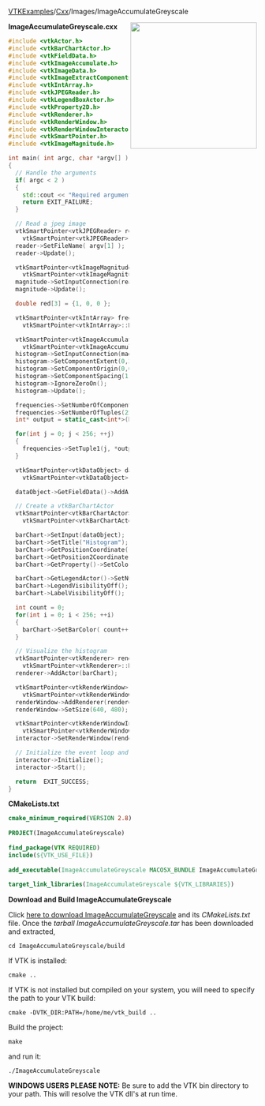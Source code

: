 [VTKExamples](/home/)/[Cxx](/Cxx)/Images/ImageAccumulateGreyscale

<img align="right" src="https://github.com/lorensen/VTKExamples/blob/gh-pages/Testing/Baseline/Images/TestImageAccumulateGreyscale.png?raw=true" width="256" />

**ImageAccumulateGreyscale.cxx**
```c++
#include <vtkActor.h>
#include <vtkBarChartActor.h>
#include <vtkFieldData.h>
#include <vtkImageAccumulate.h>
#include <vtkImageData.h>
#include <vtkImageExtractComponents.h>
#include <vtkIntArray.h>
#include <vtkJPEGReader.h>
#include <vtkLegendBoxActor.h>
#include <vtkProperty2D.h>
#include <vtkRenderer.h>
#include <vtkRenderWindow.h>
#include <vtkRenderWindowInteractor.h>
#include <vtkSmartPointer.h>
#include <vtkImageMagnitude.h>

int main( int argc, char *argv[] )
{
  // Handle the arguments
  if( argc < 2 )
  {
    std::cout << "Required arguments: filename.jpg" << std::endl;
    return EXIT_FAILURE;
  }

  // Read a jpeg image
  vtkSmartPointer<vtkJPEGReader> reader =
    vtkSmartPointer<vtkJPEGReader>::New();
  reader->SetFileName( argv[1] );
  reader->Update();

  vtkSmartPointer<vtkImageMagnitude> magnitude =
    vtkSmartPointer<vtkImageMagnitude>::New();
  magnitude->SetInputConnection(reader->GetOutputPort());
  magnitude->Update();

  double red[3] = {1, 0, 0 };

  vtkSmartPointer<vtkIntArray> frequencies =
    vtkSmartPointer<vtkIntArray>::New();

  vtkSmartPointer<vtkImageAccumulate> histogram =
    vtkSmartPointer<vtkImageAccumulate>::New();
  histogram->SetInputConnection(magnitude->GetOutputPort());
  histogram->SetComponentExtent(0,255,0,0,0,0);
  histogram->SetComponentOrigin(0,0,0);
  histogram->SetComponentSpacing(1,0,0);
  histogram->IgnoreZeroOn();
  histogram->Update();

  frequencies->SetNumberOfComponents(1);
  frequencies->SetNumberOfTuples(256);
  int* output = static_cast<int*>(histogram->GetOutput()->GetScalarPointer());

  for(int j = 0; j < 256; ++j)
  {
    frequencies->SetTuple1(j, *output++);
  }

  vtkSmartPointer<vtkDataObject> dataObject =
    vtkSmartPointer<vtkDataObject>::New();

  dataObject->GetFieldData()->AddArray( frequencies );

  // Create a vtkBarChartActor
  vtkSmartPointer<vtkBarChartActor> barChart =
    vtkSmartPointer<vtkBarChartActor>::New();

  barChart->SetInput(dataObject);
  barChart->SetTitle("Histogram");
  barChart->GetPositionCoordinate()->SetValue(0.05,0.05,0.0);
  barChart->GetPosition2Coordinate()->SetValue(0.95,0.85,0.0);
  barChart->GetProperty()->SetColor(1,1,1);

  barChart->GetLegendActor()->SetNumberOfEntries(dataObject->GetFieldData()->GetArray(0)->GetNumberOfTuples());
  barChart->LegendVisibilityOff();
  barChart->LabelVisibilityOff();

  int count = 0;
  for(int i = 0; i < 256; ++i)
  {
    barChart->SetBarColor( count++, red );
  }

  // Visualize the histogram
  vtkSmartPointer<vtkRenderer> renderer =
    vtkSmartPointer<vtkRenderer>::New();
  renderer->AddActor(barChart);

  vtkSmartPointer<vtkRenderWindow> renderWindow =
    vtkSmartPointer<vtkRenderWindow>::New();
  renderWindow->AddRenderer(renderer);
  renderWindow->SetSize(640, 480);

  vtkSmartPointer<vtkRenderWindowInteractor> interactor =
    vtkSmartPointer<vtkRenderWindowInteractor>::New();
  interactor->SetRenderWindow(renderWindow);

  // Initialize the event loop and then start it
  interactor->Initialize();
  interactor->Start();

  return  EXIT_SUCCESS;
}
```
**CMakeLists.txt**
```cmake
cmake_minimum_required(VERSION 2.8)
 
PROJECT(ImageAccumulateGreyscale)
 
find_package(VTK REQUIRED)
include(${VTK_USE_FILE})
 
add_executable(ImageAccumulateGreyscale MACOSX_BUNDLE ImageAccumulateGreyscale.cxx)
 
target_link_libraries(ImageAccumulateGreyscale ${VTK_LIBRARIES})
```

**Download and Build ImageAccumulateGreyscale**

Click [here to download ImageAccumulateGreyscale](https://github.com/lorensen/VTKWikiExamplesTarballs/raw/master/ImageAccumulateGreyscale.tar) and its *CMakeLists.txt* file.
Once the *tarball ImageAccumulateGreyscale.tar* has been downloaded and extracted,
```
cd ImageAccumulateGreyscale/build 
```
If VTK is installed:
```
cmake ..
```
If VTK is not installed but compiled on your system, you will need to specify the path to your VTK build:
```
cmake -DVTK_DIR:PATH=/home/me/vtk_build ..
```
Build the project:
```
make
```
and run it:
```
./ImageAccumulateGreyscale
```
**WINDOWS USERS PLEASE NOTE:** Be sure to add the VTK bin directory to your path. This will resolve the VTK dll's at run time.

